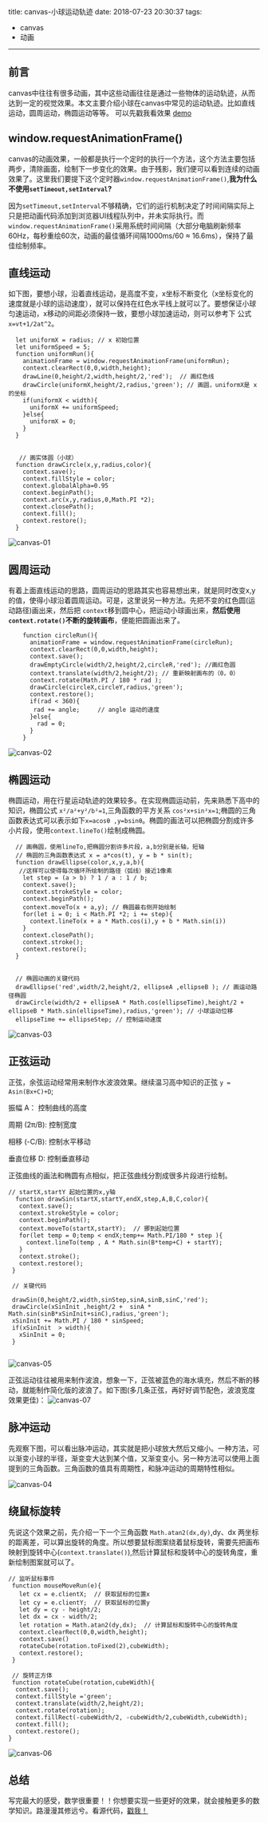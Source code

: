 title: canvas-小球运动轨迹
date: 2018-07-23 20:30:37
tags:
- canvas
- 动画
---


## 前言

canvas中往往有很多动画，其中这些动画往往是通过一些物体的运动轨迹，从而达到一定的视觉效果。本文主要介绍小球在canvas中常见的运动轨迹。比如直线运动，圆周运动，椭圆运动等等。
可以先戳我看效果 [demo](http://selinayu.cc/Code-of-Practice/canvas-ball-path/index.html)

## window.requestAnimationFrame()
canvas的动画效果，一般都是执行一个定时的执行一个方法，这个方法主要包括两步，清除画面，绘制下一步变化的效果。由于残影，我们便可以看到连续的动画效果了。这里我们要提下这个定时器`window.requestAnimationFrame()`,**我为什么不使用`setTimeout,setInterval`?**

<!--more-->

因为`setTimeout,setInterval`不够精确，它们的运行机制决定了时间间隔实际上只是把动画代码添加到浏览器UI线程队列中，并未实际执行。而`window.requestAnimationFrame()`采用系统时间间隔（大部分电脑刷新频率60Hz，每秒重绘60次，动画的最佳循环间隔1000ms/60 ≈ 16.6ms），保持了最佳绘制频率。

## 直线运动

如下图，要想小球，沿着直线运动，是高度不变，x坐标不断变化（x坐标变化的速度就是小球的运动速度），就可以保持在红色水平线上就可以了。要想保证小球匀速运动，x移动的间距必须保持一致，要想小球加速运动，则可以参考下 公式 `x=vt+1/2at^2`。


```
  let uniformX = radius; // x 初始位置 
  let uniformSpeed = 5;
  function uniformRun(){
    animationFrame = window.requestAnimationFrame(uniformRun);
    context.clearRect(0,0,width,height);
    drawLine(0,height/2,width,height/2,'red');  // 画红色线
    drawCircle(uniformX,height/2,radius,'green'); // 画圆，uniformX是 x 的坐标
    if(uniformX < width){
      uniformX += uniformSpeed;
    }else{
      uniformX = 0;
    }
  }
  
  
   // 画实体圆（小球）
  function drawCircle(x,y,radius,color){
    context.save();
    context.fillStyle = color;
    context.globalAlpha=0.95
    context.beginPath();
    context.arc(x,y,radius,0,Math.PI *2);
    context.closePath();
    context.fill();
    context.restore();
  }
```

![canvas-01](http://7xnpna.com1.z0.glb.clouddn.com/canvas-01.gif)

## 圆周运动

有着上面直线运动的思路，圆周运动的思路其实也容易想出来，就是同时改变x,y的值，使得小球沿着圆周运动。可是，这里说另一种方法。先把不变的红色圆(运动路径)画出来，然后把 `context`移到圆中心，把运动小球画出来，**然后使用`context.rotate()`不断的旋转画布**，便能把圆画出来了。

```
    function circleRun(){
      animationFrame = window.requestAnimationFrame(circleRun);
      context.clearRect(0,0,width,height);
      context.save();
      drawEmptyCircle(width/2,height/2,circleR,'red'); //画红色圆
      context.translate(width/2,height/2); // 重新映射画布的（0，0）
      context.rotate(Math.PI / 180 * rad );   
      drawCircle(circleX,circleY,radius,'green'); 
      context.restore();
      if(rad < 360){
       rad += angle;     // angle 运动的速度
      }else{
        rad = 0;
      }
    }

```
![canvas-02](http://7xnpna.com1.z0.glb.clouddn.com/canvas-02.gif)

## 椭圆运动

椭圆运动，用在行星运动轨迹的效果较多。在实现椭圆运动前，先来熟悉下高中的知识，椭圆公式 `x²/a²+y²/b²=1`,三角函数的平方关系 `cos²x+sin²x=1`;椭圆的三角函数表达式可以表示如下`x=acosθ ,y=bsinθ`。椭圆的画法可以把椭圆分割成许多小片段，使用`context.lineTo()`绘制成椭圆。


```
  // 画椭圆，使用lineTo,把椭圆分割许多片段，a,b分别是长轴，短轴
  // 椭圆的三角函数表达式 x = a*cos(t), y = b * sin(t);
  function drawEllipse(color,x,y,a,b){
   //这样可以使得每次循环所绘制的路径（弧线）接近1像素
    let step = (a > b) ? 1 / a : 1 / b;
    context.save();
    context.strokeStyle = color;
    context.beginPath();
    context.moveTo(x + a,y); // 椭圆最右侧开始绘制
    for(let i = 0; i < Math.PI *2; i += step){
      context.lineTo(x + a * Math.cos(i),y + b * Math.sin(i))
    }
    context.closePath();
    context.stroke();
    context.restore();
  }
  
  
  // 椭圆动画的关键代码
  drawEllipse('red',width/2,height/2, ellipseA ,ellipseB ); // 画运动路径椭圆
  drawCircle(width/2 + ellipseA * Math.cos(ellipseTime),height/2 + ellipseB * Math.sin(ellipseTime),radius,'green'); // 小球运动位移
  ellipseTime += ellipseStep; // 控制运动速度

```
![canvas-03](http://7xnpna.com1.z0.glb.clouddn.com/canvas-03.gif)


## 正弦运动

正弦，余弦运动经常用来制作水波浪效果。继续温习高中知识的正弦 `y = Asin(Bx+C)+D`;


振幅 A： 控制曲线的高度 

周期 (2π/B): 控制宽度

相移 (-C/B): 控制水平移动

垂直位移 D: 控制垂直移动
 
 
 正弦曲线的画法和椭圆有点相似，把正弦曲线分割成很多片段进行绘制。
 
 ```
 // startX,startY 起始位置的x,y轴
   function drawSin(startX,startY,endX,step,A,B,C,color){
    context.save();
    context.strokeStyle = color;    
    context.beginPath();
    context.moveTo(startX,startY);  // 挪到起始位置
    for(let temp = 0;temp < endX;temp+= Math.PI/180 * step ){
      context.lineTo(temp , A * Math.sin(B*temp+C) + startY);
    }
    context.stroke();
    context.restore();
  }
  
  // 关键代码
  
  drawSin(0,height/2,width,sinStep,sinA,sinB,sinC,'red');  
  drawCircle(xSinInit ,height/2 +  sinA * Math.sin(sinB*xSinInit+sinC),radius,'green');
  xSinInit += Math.PI / 180 * sinSpeed;
  if(xSinInit  > width){
    xSinInit = 0;
  }
  
 ```
![canvas-05](http://7xnpna.com1.z0.glb.clouddn.com/canvas-05.gif)

正弦运动往往被用来制作波浪，想象一下，正弦被蓝色的海水填充，然后不断的移动，就能制作简化版的波浪了。如下图(多几条正弦，再好好调节配色，波浪宽度效果更佳)：
![canvas-07](http://7xnpna.com1.z0.glb.clouddn.com/canvas-07.gif)

## 脉冲运动
先观察下图，可以看出脉冲运动，其实就是把小球放大然后又缩小。一种方法，可以渐变小球的半径，渐变变大达到某个值，又渐变变小。另一种方法可以使用上面提到的三角函数。三角函数的值具有周期性，和脉冲运动的周期特性相似。

![canvas-04](http://7xnpna.com1.z0.glb.clouddn.com/canvas-04.gif)

 

## 绕鼠标旋转

先说这个效果之前，先介绍一下一个三角函数 `Math.atan2(dx,dy)`,dy、dx 两坐标的距离差，可以算出旋转的角度。所以想要鼠标图案绕着鼠标旋转，需要先把画布映射到旋转中心(`context.translate()`),然后计算鼠标和旋转中心的旋转角度，重新绘制图案就可以了。

```
// 监听鼠标事件
 function mouseMoveRun(e){
   let cx = e.clientX;  // 获取鼠标的位置x
   let cy = e.clientY;  // 获取鼠标的位置y
   let dy = cy - height/2;
   let dx = cx - width/2;
   let rotation = Math.atan2(dy,dx);  // 计算鼠标和旋转中心的旋转角度
   context.clearRect(0,0,width,height);
   context.save()
   rotateCube(rotation.toFixed(2),cubeWidth);
   context.restore(); 
 }
 
 // 旋转正方体
 function rotateCube(rotation,cubeWidth){
  context.save();
  context.fillStyle ='green';
  context.translate(width/2,height/2);  
  context.rotate(rotation);  
  context.fillRect(-cubeWidth/2, -cubeWidth/2,cubeWidth,cubeWidth);
  context.fill();  
  context.restore();
}
```
![canvas-06](http://7xnpna.com1.z0.glb.clouddn.com/canvas-06.gif)


##  总结

写完最大的感受，数学很重要！！你想要实现一些更好的效果，就会接触更多的数学知识。路漫漫其修远兮。看源代码，[戳我！](https://github.com/SelinaYu/Code-of-Practice/tree/master/canvas-ball-path)